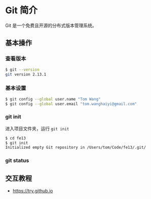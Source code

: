# Git 简介

Git 是一个免费且开源的分布式版本管理系统。

## 基本操作
### 查看版本
```bash
$ git --version
git version 2.13.1
```

### 基本设置
```bash
$ git config --global user.name "Tom Wang"
$ git config --global user.email "tom.wanghaiyi@gmail.com"
```

### git init
进入项目文件夹，运行 `git init`
```bash
$ cd fe13
$ git init
Initialized empty Git repository in /Users/tom/Code/fe13/.git/
```

### git status


## 交互教程
* https://try.github.io


